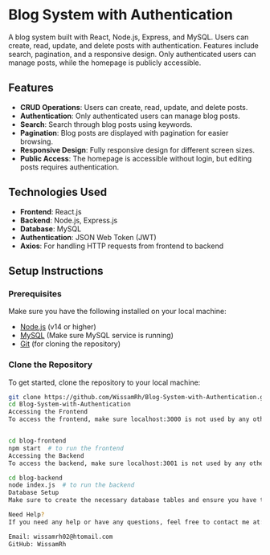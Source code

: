 # Blog System with Authentication

A blog system built with React, Node.js, Express, and MySQL. Users can create, read, update, and delete posts with authentication. Features include search, pagination, and a responsive design. Only authenticated users can manage posts, while the homepage is publicly accessible.

## Features
- **CRUD Operations**: Users can create, read, update, and delete posts.
- **Authentication**: Only authenticated users can manage blog posts.
- **Search**: Search through blog posts using keywords.
- **Pagination**: Blog posts are displayed with pagination for easier browsing.
- **Responsive Design**: Fully responsive design for different screen sizes.
- **Public Access**: The homepage is accessible without login, but editing posts requires authentication.

## Technologies Used
- **Frontend**: React.js
- **Backend**: Node.js, Express.js
- **Database**: MySQL
- **Authentication**: JSON Web Token (JWT)
- **Axios**: For handling HTTP requests from frontend to backend

## Setup Instructions

### Prerequisites
Make sure you have the following installed on your local machine:
- [Node.js](https://nodejs.org/) (v14 or higher)
- [MySQL](https://www.mysql.com/) (Make sure MySQL service is running)
- [Git](https://git-scm.com/) (for cloning the repository)

### Clone the Repository
To get started, clone the repository to your local machine:

```bash
git clone https://github.com/WissamRh/Blog-System-with-Authentication.git
cd Blog-System-with-Authentication
Accessing the Frontend
To access the frontend, make sure localhost:3000 is not used by any other service:


cd blog-frontend
npm start  # to run the frontend
Accessing the Backend
To access the backend, make sure localhost:3001 is not used by any other service:

cd blog-backend
node index.js  # to run the backend
Database Setup
Make sure to create the necessary database tables and ensure you have the correct connection parameters with the database.

Need Help?
If you need any help or have any questions, feel free to contact me at:

Email: wissamrh02@htomail.com
GitHub: WissamRh
